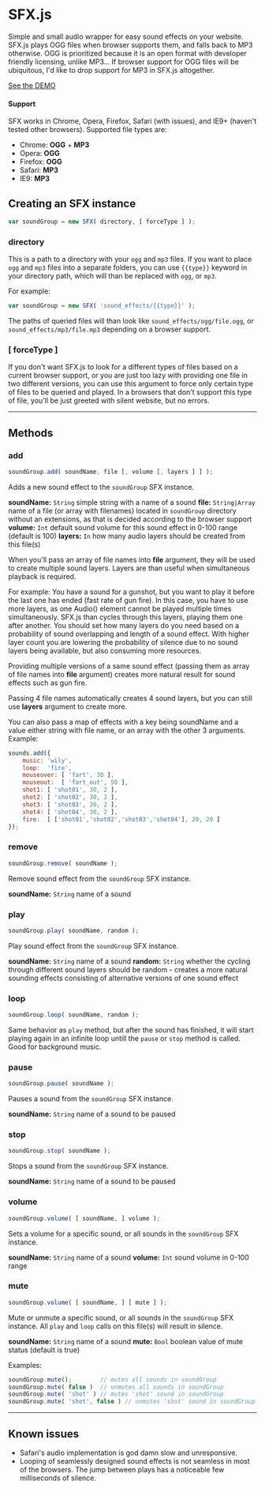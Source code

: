 # SFX.js

Simple and small audio wrapper for easy sound effects on your website. SFX.js plays OGG files when browser supports them, and falls back to MP3 otherwise.
OGG is prioritized because it is an open format with developer friendly licensing, unlike MP3...
If browser support for OGG files will be ubiquitous, I'd like to drop support for MP3 in SFX.js altogether.

[See the DEMO](http://darsain.github.com/sfx.js)

#### Support

SFX works in Chrome, Opera, Firefox, Safari (with issues), and IE9+ (haven't tested other browsers). Supported file types are:

+ Chrome: **OGG** + **MP3**
+ Opera: **OGG**
+ Firefox: **OGG**
+ Safari: **MP3**
+ IE9: **MP3**



## Creating an SFX instance

```js
var soundGroup = new SFX( directory, [ forceType ] );
```

### directory

This is a path to a directory with your `ogg` and `mp3` files. If you want to place `ogg` and `mp3` files into a separate folders,
you can use `{{type}}` keyword in your directory path, which will than be replaced with `ogg`, or `mp3`.

For example:

```js
var soundGroup = new SFX( 'sound_effects/{{type}}' );
```

The paths of queried files will than look like `sound_effects/ogg/file.ogg`, or `sound_effects/mp3/file.mp3` depending on a browser support.


### [ forceType ]

If you don't want SFX.js to look for a different types of files based on a current browser support, or you are just too lazy with providing one file in two different versions,
you can use this argument to force only certain type of files to be queried and played. In a browsers that don't support this type of file,
you'll be just greeted with silent website, but no errors.


***


## Methods


### add

```js
soundGroup.add( soundName, file [, volume [, layers ] ] );
```

Adds a new sound effect to the `soundGroup` SFX instance.

**soundName:** `String` simple string with a name of a sound
**file:** `String|Array` name of a file (or array with filenames) located in `soundGroup` directory without an extensions, as that is decided according to the browser support
**volume:** `Int` default sound volume for this sound effect in 0-100 range (default is 100)
**layers:** `In` how many audio layers should be created from this file(s)

When you'll pass an array of file names into **file** argument, they will be used to create multiple sound layers. Layers are than useful when simultaneous playback is required.

For example: You have a sound for a gunshot, but you want to play it before the last one has ended (fast rate of gun fire). In this case, you have to use more layers,
as one Audio() element cannot be played multiple times simultaneously. SFX.js than cycles through this layers, playing them one after another.
You should set how many layers do you need based on a probability of sound overlapping and length of a sound effect. With higher layer count
you are lowering the probability of silence due to no sound layers being available, but also consuming more resources.

Providing multiple versions of a same sound effect (passing them as array of file names into **file** argument) creates more natural result for sound effects such as gun fire.

Passing 4 file names automatically creates 4 sound layers, but you can still use **layers** argument to create more.

You can also pass a map of effects with a key being soundName and a value either string with file name, or an array with the other 3 arguments. Example:

```js
sounds.add({
	music: 'wily',
	loop:  'fire',
	mouseover: [ 'fart', 30 ],
	mouseout:  [ 'fart_out', 50 ],
	shot1: [ 'shot01', 30, 2 ],
	shot2: [ 'shot02', 30, 2 ],
	shot3: [ 'shot03', 30, 2 ],
	shot4: [ 'shot04', 30, 2 ],
	fire:  [ ['shot01','shot02','shot03','shot04'], 20, 20 ]
});
```


### remove

```js
soundGroup.remove( soundName );
```

Remove sound effect from the `soundGroup` SFX instance.

**soundName:** `String` name of a sound


### play

```js
soundGroup.play( soundName, random );
```

Play sound effect from the `soundGroup` SFX instance.

**soundName:** `String` name of a sound
**random:** `String` whether the cycling through different sound layers should be random - creates a more natural sounding effects consisting of alternative versions of one sound effect


### loop

```js
soundGroup.loop( soundName, random );
```

Same behavior as `play` method, but after the sound has finished, it will start playing again in an infinite loop untill the `pause` or `stop` method is called.
Good for background music.


### pause

```js
soundGroup.pause( soundName );
```

Pauses a sound from the `soundGroup` SFX instance.

**soundName:** `String` name of a sound to be paused


### stop

```js
soundGroup.stop( soundName );
```

Stops a sound from the `soundGroup` SFX instance.

**soundName:** `String` name of a sound to be paused


### volume

```js
soundGroup.volume( [ soundName, ] volume );
```

Sets a volume for a specific sound, or all sounds in the `soundGroup` SFX instance.

**soundName:** `String` name of a sound
**volume:** `Int` sound volume in 0-100 range


### mute

```js
soundGroup.volume( [ soundName, ] [ mute ] );
```

Mute or unmute a specific sound, or all sounds in the `soundGroup` SFX instance. All `play` and `loop` calls on this file(s) will result in silence.

**soundName:** `String` name of a sound
**mute:** `Bool` boolean value of mute status (default is true)

Examples:

```js
soundGroup.mute();        // mutes all sounds in soundGroup
soundGroup.mute( false )  // unmutes all sounds in soundGroup
soundGroup.mute( 'shot' ) // mutes 'shot' sound in soundGroup
soundGroup.mute( 'shot', false ) // unmutes 'shot' sound in soundGroup
```


***


## Known issues

+ Safari's audio implementation is god damn slow and unresponsive.
+ Looping of seamlessly designed sound effects is not seamless in most of the browsers. The jump between plays has a noticeable few milliseconds of silence.
